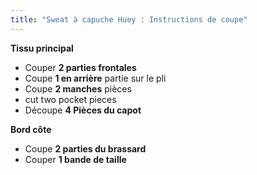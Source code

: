```yaml
---
title: "Sweat à capuche Huey : Instructions de coupe"
---
```


**Tissu principal**

- Couper **2 parties frontales**
- Coupe **1 en arrière** partie sur le pli
- Coupe **2 manches** pièces
- cut two pocket pieces
- Découpe **4 Pièces du capot**

**Bord côte**

- Coupe **2 parties du brassard**
- Couper **1 bande de taille**

